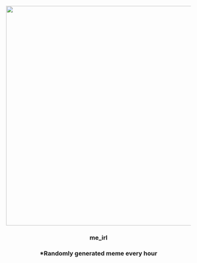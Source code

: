<p align="center">
        <img src="https://i.redd.it/vynkmn3885291.jpg" width="600" height="600">
        </p>
        <h3 align="center">me_irl</h3>
        <h3 align="center">*Randomly generated meme every hour</h3>
    